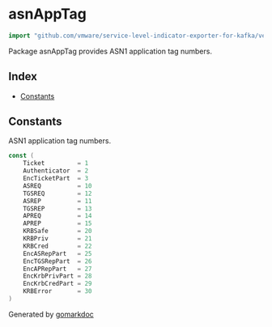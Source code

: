 <!-- Code generated by gomarkdoc. DO NOT EDIT -->

# asnAppTag

```go
import "github.com/vmware/service-level-indicator-exporter-for-kafka/vendor/github.com/jcmturner/gokrb5/v8/iana/asnAppTag"
```

Package asnAppTag provides ASN1 application tag numbers.

## Index

- [Constants](<#constants>)


## Constants

ASN1 application tag numbers.

```go
const (
    Ticket         = 1
    Authenticator  = 2
    EncTicketPart  = 3
    ASREQ          = 10
    TGSREQ         = 12
    ASREP          = 11
    TGSREP         = 13
    APREQ          = 14
    APREP          = 15
    KRBSafe        = 20
    KRBPriv        = 21
    KRBCred        = 22
    EncASRepPart   = 25
    EncTGSRepPart  = 26
    EncAPRepPart   = 27
    EncKrbPrivPart = 28
    EncKrbCredPart = 29
    KRBError       = 30
)
```



Generated by [gomarkdoc](<https://github.com/princjef/gomarkdoc>)
